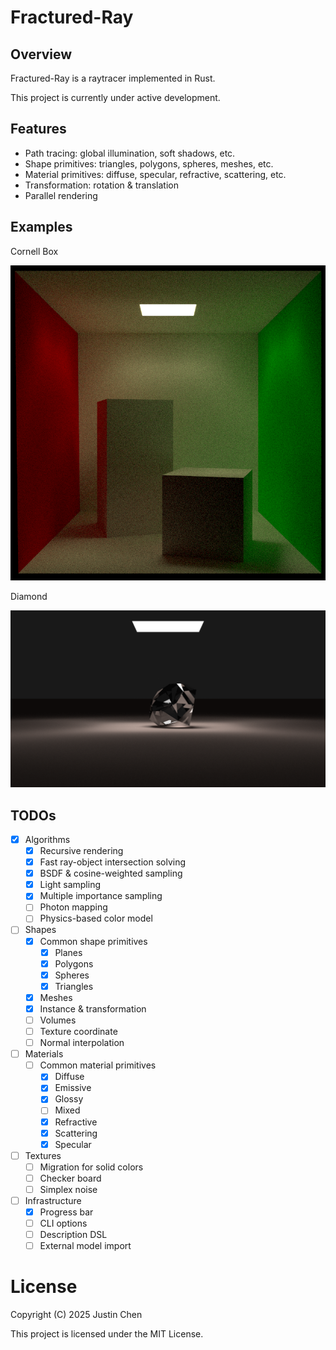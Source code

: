 # Fractured-Ray

## Overview

Fractured-Ray is a raytracer implemented in Rust.

This project is currently under active development.

## Features

- Path tracing: global illumination, soft shadows, etc.
- Shape primitives: triangles, polygons, spheres, meshes, etc.
- Material primitives: diffuse, specular, refractive, scattering, etc.
- Transformation: rotation & translation
- Parallel rendering

## Examples

Cornell Box

![Cornell Box](docs/images/cornell-box.png)

Diamond

![Diamond](docs/images/diamond.png)

## TODOs

- [x] Algorithms
  - [x] Recursive rendering
  - [x] Fast ray-object intersection solving
  - [x] BSDF & cosine-weighted sampling
  - [x] Light sampling
  - [x] Multiple importance sampling
  - [ ] Photon mapping
  - [ ] Physics-based color model
- [ ] Shapes
  - [x] Common shape primitives
    - [x] Planes
    - [x] Polygons
    - [x] Spheres
    - [x] Triangles
  - [x] Meshes
  - [x] Instance & transformation
  - [ ] Volumes
  - [ ] Texture coordinate
  - [ ] Normal interpolation
- [ ] Materials
  - [ ] Common material primitives
    - [x] Diffuse
    - [x] Emissive
    - [x] Glossy
    - [ ] Mixed
    - [x] Refractive
    - [x] Scattering
    - [x] Specular
- [ ] Textures
  - [ ] Migration for solid colors
  - [ ] Checker board
  - [ ] Simplex noise
- [ ] Infrastructure
  - [x] Progress bar
  - [ ] CLI options
  - [ ] Description DSL
  - [ ] External model import

# License

Copyright (C) 2025 Justin Chen

This project is licensed under the MIT License.
